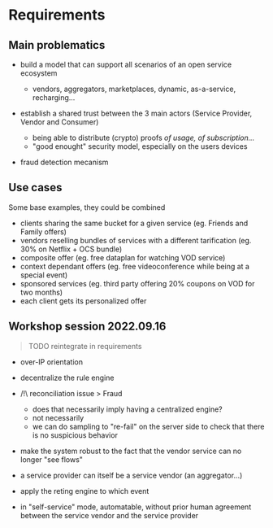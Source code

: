 # Requirements

## Main problematics

- build a model that can support all scenarios of an open service ecosystem
    - vendors, aggregators, marketplaces, dynamic, as-a-service, recharging...

- establish a shared trust between the 3 main actors (Service Provider, Vendor and Consumer)
    - being able to distribute (crypto) proofs _of usage, of subscription..._
    - "good enought" security model, especially on the users devices

- fraud detection mecanism

## Use cases

Some base examples, they could be combined
- clients sharing the same bucket for a given service (eg. Friends and Family offers)
- vendors reselling bundles of services with a different tarification (eg. 30% on Netflix + OCS bundle)
- composite offer (eg. free dataplan for watching VOD service)
- context dependant offers (eg. free videoconference while being at a special event)
- sponsored services (eg. third party offering 20% coupons on VOD for two months)
- each client gets its personalized offer

## Workshop session 2022.09.16

> TODO reintegrate in requirements

- over-IP orientation

- decentralize the rule engine

- /!\ reconciliation issue > Fraud
    - does that necessarily imply having a centralized engine?
    - not necessarily
    - we can do sampling to "re-fail" on the server side to check that there is no suspicious behavior

- make the system robust to the fact that the vendor service can no longer "see flows"

- a service provider can itself be a service vendor (an aggregator...)

- apply the reting engine to which event

- in "self-service" mode, automatable, without prior human agreement between the service vendor and the service provider

